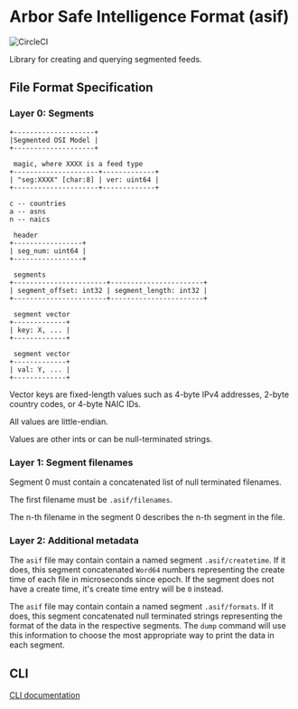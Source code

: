 # Arbor Safe Intelligence Format (asif)
![CircleCI](https://circleci.com/gh/packetloop/asif.svg?style=svg&circle-token=1420752ec3bc7c068b3a35925ad5f9c63e3d3773)

Library for creating and querying segmented feeds.

## File Format Specification

### Layer 0: Segments

```
+--------------------+
|Segmented OSI Model |
+--------------------+

 magic, where XXXX is a feed type
+---------------------+-------------+
| "seg:XXXX" [char:8] | ver: uint64 |
+---------------------+-------------+

c -- countries
a -- asns
n -- naics

 header
+-----------------+
| seg_num: uint64 |
+-----------------+

 segments
+-----------------------+-----------------------+
| segment_offset: int32 | segment_length: int32 |
+-----------------------+-----------------------+

 segment vector
+-------------+
| key: X, ... |
+-------------+

 segment vector
+-------------+
| val: Y, ... |
+-------------+
```

Vector keys are fixed-length values such as 4-byte IPv4 addresses,
2-byte country codes, or 4-byte NAIC IDs.

All values are little-endian.

Values are other ints or can be null-terminated strings.

### Layer 1: Segment filenames

Segment 0 must contain a concatenated list of null terminated filenames.

The first filename must be `.asif/filenames`.

The n-th filename in the segment 0 describes the n-th segment in the file.

### Layer 2: Additional metadata

The `asif` file may contain contain a named segment `.asif/createtime`.
If it does, this segment concatenated `Word64` numbers representing the create
time of each file in microseconds since epoch.  If the segment does not have a
create time, it's create time entry will be `0` instead.

The `asif` file may contain contain a named segment `.asif/formats`.
If it does, this segment concatenated null terminated strings representing the
format of the data in the respective segments.  The `dump` command will use
this information to choose the most appropriate way to print the data in each
segment.

## CLI
[CLI documentation](doc/cli.md)
